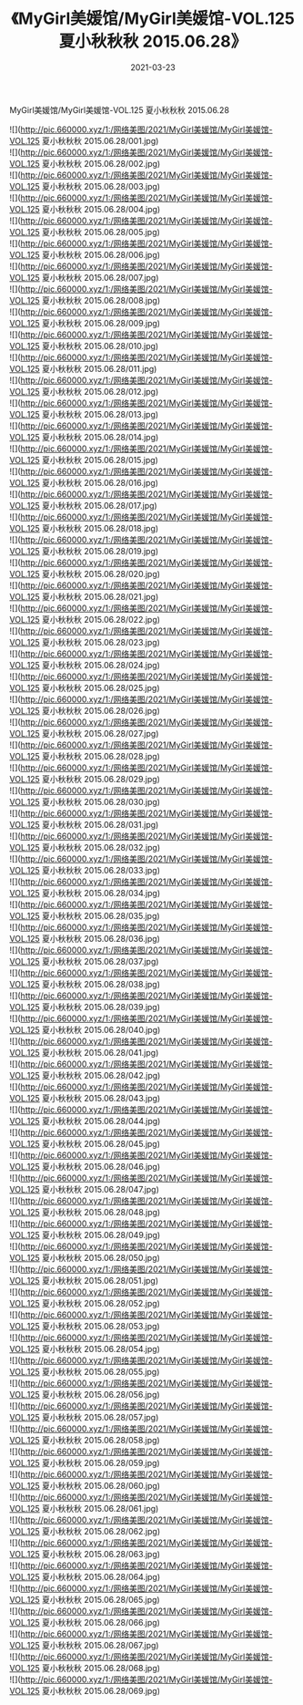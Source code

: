 ﻿---
layout: post
title:  《MyGirl美媛馆/MyGirl美媛馆-VOL.125 夏小秋秋秋 2015.06.28》
date:   2021-03-23
img: http://pic.660000.xyz/1:/网络美图/2021/MyGirl美媛馆/MyGirl美媛馆-VOL.125 夏小秋秋秋 2015.06.28/000.jpg
categories: [美女, 清纯, 唯美]
---

MyGirl美媛馆/MyGirl美媛馆-VOL.125 夏小秋秋秋 2015.06.28

 ![](http://pic.660000.xyz/1:/网络美图/2021/MyGirl美媛馆/MyGirl美媛馆-VOL.125 夏小秋秋秋 2015.06.28/001.jpg) <br>![](http://pic.660000.xyz/1:/网络美图/2021/MyGirl美媛馆/MyGirl美媛馆-VOL.125 夏小秋秋秋 2015.06.28/002.jpg) <br>![](http://pic.660000.xyz/1:/网络美图/2021/MyGirl美媛馆/MyGirl美媛馆-VOL.125 夏小秋秋秋 2015.06.28/003.jpg) <br>![](http://pic.660000.xyz/1:/网络美图/2021/MyGirl美媛馆/MyGirl美媛馆-VOL.125 夏小秋秋秋 2015.06.28/004.jpg) <br>![](http://pic.660000.xyz/1:/网络美图/2021/MyGirl美媛馆/MyGirl美媛馆-VOL.125 夏小秋秋秋 2015.06.28/005.jpg) <br>![](http://pic.660000.xyz/1:/网络美图/2021/MyGirl美媛馆/MyGirl美媛馆-VOL.125 夏小秋秋秋 2015.06.28/006.jpg) <br>![](http://pic.660000.xyz/1:/网络美图/2021/MyGirl美媛馆/MyGirl美媛馆-VOL.125 夏小秋秋秋 2015.06.28/007.jpg) <br>![](http://pic.660000.xyz/1:/网络美图/2021/MyGirl美媛馆/MyGirl美媛馆-VOL.125 夏小秋秋秋 2015.06.28/008.jpg) <br>![](http://pic.660000.xyz/1:/网络美图/2021/MyGirl美媛馆/MyGirl美媛馆-VOL.125 夏小秋秋秋 2015.06.28/009.jpg) <br>![](http://pic.660000.xyz/1:/网络美图/2021/MyGirl美媛馆/MyGirl美媛馆-VOL.125 夏小秋秋秋 2015.06.28/010.jpg) <br>![](http://pic.660000.xyz/1:/网络美图/2021/MyGirl美媛馆/MyGirl美媛馆-VOL.125 夏小秋秋秋 2015.06.28/011.jpg) <br>![](http://pic.660000.xyz/1:/网络美图/2021/MyGirl美媛馆/MyGirl美媛馆-VOL.125 夏小秋秋秋 2015.06.28/012.jpg) <br>![](http://pic.660000.xyz/1:/网络美图/2021/MyGirl美媛馆/MyGirl美媛馆-VOL.125 夏小秋秋秋 2015.06.28/013.jpg) <br>![](http://pic.660000.xyz/1:/网络美图/2021/MyGirl美媛馆/MyGirl美媛馆-VOL.125 夏小秋秋秋 2015.06.28/014.jpg) <br>![](http://pic.660000.xyz/1:/网络美图/2021/MyGirl美媛馆/MyGirl美媛馆-VOL.125 夏小秋秋秋 2015.06.28/015.jpg) <br>![](http://pic.660000.xyz/1:/网络美图/2021/MyGirl美媛馆/MyGirl美媛馆-VOL.125 夏小秋秋秋 2015.06.28/016.jpg) <br>![](http://pic.660000.xyz/1:/网络美图/2021/MyGirl美媛馆/MyGirl美媛馆-VOL.125 夏小秋秋秋 2015.06.28/017.jpg) <br>![](http://pic.660000.xyz/1:/网络美图/2021/MyGirl美媛馆/MyGirl美媛馆-VOL.125 夏小秋秋秋 2015.06.28/018.jpg) <br>![](http://pic.660000.xyz/1:/网络美图/2021/MyGirl美媛馆/MyGirl美媛馆-VOL.125 夏小秋秋秋 2015.06.28/019.jpg) <br>![](http://pic.660000.xyz/1:/网络美图/2021/MyGirl美媛馆/MyGirl美媛馆-VOL.125 夏小秋秋秋 2015.06.28/020.jpg) <br>![](http://pic.660000.xyz/1:/网络美图/2021/MyGirl美媛馆/MyGirl美媛馆-VOL.125 夏小秋秋秋 2015.06.28/021.jpg) <br>![](http://pic.660000.xyz/1:/网络美图/2021/MyGirl美媛馆/MyGirl美媛馆-VOL.125 夏小秋秋秋 2015.06.28/022.jpg) <br>![](http://pic.660000.xyz/1:/网络美图/2021/MyGirl美媛馆/MyGirl美媛馆-VOL.125 夏小秋秋秋 2015.06.28/023.jpg) <br>![](http://pic.660000.xyz/1:/网络美图/2021/MyGirl美媛馆/MyGirl美媛馆-VOL.125 夏小秋秋秋 2015.06.28/024.jpg) <br>![](http://pic.660000.xyz/1:/网络美图/2021/MyGirl美媛馆/MyGirl美媛馆-VOL.125 夏小秋秋秋 2015.06.28/025.jpg) <br>![](http://pic.660000.xyz/1:/网络美图/2021/MyGirl美媛馆/MyGirl美媛馆-VOL.125 夏小秋秋秋 2015.06.28/026.jpg) <br>![](http://pic.660000.xyz/1:/网络美图/2021/MyGirl美媛馆/MyGirl美媛馆-VOL.125 夏小秋秋秋 2015.06.28/027.jpg) <br>![](http://pic.660000.xyz/1:/网络美图/2021/MyGirl美媛馆/MyGirl美媛馆-VOL.125 夏小秋秋秋 2015.06.28/028.jpg) <br>![](http://pic.660000.xyz/1:/网络美图/2021/MyGirl美媛馆/MyGirl美媛馆-VOL.125 夏小秋秋秋 2015.06.28/029.jpg) <br>![](http://pic.660000.xyz/1:/网络美图/2021/MyGirl美媛馆/MyGirl美媛馆-VOL.125 夏小秋秋秋 2015.06.28/030.jpg) <br>![](http://pic.660000.xyz/1:/网络美图/2021/MyGirl美媛馆/MyGirl美媛馆-VOL.125 夏小秋秋秋 2015.06.28/031.jpg) <br>![](http://pic.660000.xyz/1:/网络美图/2021/MyGirl美媛馆/MyGirl美媛馆-VOL.125 夏小秋秋秋 2015.06.28/032.jpg) <br>![](http://pic.660000.xyz/1:/网络美图/2021/MyGirl美媛馆/MyGirl美媛馆-VOL.125 夏小秋秋秋 2015.06.28/033.jpg) <br>![](http://pic.660000.xyz/1:/网络美图/2021/MyGirl美媛馆/MyGirl美媛馆-VOL.125 夏小秋秋秋 2015.06.28/034.jpg) <br>![](http://pic.660000.xyz/1:/网络美图/2021/MyGirl美媛馆/MyGirl美媛馆-VOL.125 夏小秋秋秋 2015.06.28/035.jpg) <br>![](http://pic.660000.xyz/1:/网络美图/2021/MyGirl美媛馆/MyGirl美媛馆-VOL.125 夏小秋秋秋 2015.06.28/036.jpg) <br>![](http://pic.660000.xyz/1:/网络美图/2021/MyGirl美媛馆/MyGirl美媛馆-VOL.125 夏小秋秋秋 2015.06.28/037.jpg) <br>![](http://pic.660000.xyz/1:/网络美图/2021/MyGirl美媛馆/MyGirl美媛馆-VOL.125 夏小秋秋秋 2015.06.28/038.jpg) <br>![](http://pic.660000.xyz/1:/网络美图/2021/MyGirl美媛馆/MyGirl美媛馆-VOL.125 夏小秋秋秋 2015.06.28/039.jpg) <br>![](http://pic.660000.xyz/1:/网络美图/2021/MyGirl美媛馆/MyGirl美媛馆-VOL.125 夏小秋秋秋 2015.06.28/040.jpg) <br>![](http://pic.660000.xyz/1:/网络美图/2021/MyGirl美媛馆/MyGirl美媛馆-VOL.125 夏小秋秋秋 2015.06.28/041.jpg) <br>![](http://pic.660000.xyz/1:/网络美图/2021/MyGirl美媛馆/MyGirl美媛馆-VOL.125 夏小秋秋秋 2015.06.28/042.jpg) <br>![](http://pic.660000.xyz/1:/网络美图/2021/MyGirl美媛馆/MyGirl美媛馆-VOL.125 夏小秋秋秋 2015.06.28/043.jpg) <br>![](http://pic.660000.xyz/1:/网络美图/2021/MyGirl美媛馆/MyGirl美媛馆-VOL.125 夏小秋秋秋 2015.06.28/044.jpg) <br>![](http://pic.660000.xyz/1:/网络美图/2021/MyGirl美媛馆/MyGirl美媛馆-VOL.125 夏小秋秋秋 2015.06.28/045.jpg) <br>![](http://pic.660000.xyz/1:/网络美图/2021/MyGirl美媛馆/MyGirl美媛馆-VOL.125 夏小秋秋秋 2015.06.28/046.jpg) <br>![](http://pic.660000.xyz/1:/网络美图/2021/MyGirl美媛馆/MyGirl美媛馆-VOL.125 夏小秋秋秋 2015.06.28/047.jpg) <br>![](http://pic.660000.xyz/1:/网络美图/2021/MyGirl美媛馆/MyGirl美媛馆-VOL.125 夏小秋秋秋 2015.06.28/048.jpg) <br>![](http://pic.660000.xyz/1:/网络美图/2021/MyGirl美媛馆/MyGirl美媛馆-VOL.125 夏小秋秋秋 2015.06.28/049.jpg) <br>![](http://pic.660000.xyz/1:/网络美图/2021/MyGirl美媛馆/MyGirl美媛馆-VOL.125 夏小秋秋秋 2015.06.28/050.jpg) <br>![](http://pic.660000.xyz/1:/网络美图/2021/MyGirl美媛馆/MyGirl美媛馆-VOL.125 夏小秋秋秋 2015.06.28/051.jpg) <br>![](http://pic.660000.xyz/1:/网络美图/2021/MyGirl美媛馆/MyGirl美媛馆-VOL.125 夏小秋秋秋 2015.06.28/052.jpg) <br>![](http://pic.660000.xyz/1:/网络美图/2021/MyGirl美媛馆/MyGirl美媛馆-VOL.125 夏小秋秋秋 2015.06.28/053.jpg) <br>![](http://pic.660000.xyz/1:/网络美图/2021/MyGirl美媛馆/MyGirl美媛馆-VOL.125 夏小秋秋秋 2015.06.28/054.jpg) <br>![](http://pic.660000.xyz/1:/网络美图/2021/MyGirl美媛馆/MyGirl美媛馆-VOL.125 夏小秋秋秋 2015.06.28/055.jpg) <br>![](http://pic.660000.xyz/1:/网络美图/2021/MyGirl美媛馆/MyGirl美媛馆-VOL.125 夏小秋秋秋 2015.06.28/056.jpg) <br>![](http://pic.660000.xyz/1:/网络美图/2021/MyGirl美媛馆/MyGirl美媛馆-VOL.125 夏小秋秋秋 2015.06.28/057.jpg) <br>![](http://pic.660000.xyz/1:/网络美图/2021/MyGirl美媛馆/MyGirl美媛馆-VOL.125 夏小秋秋秋 2015.06.28/058.jpg) <br>![](http://pic.660000.xyz/1:/网络美图/2021/MyGirl美媛馆/MyGirl美媛馆-VOL.125 夏小秋秋秋 2015.06.28/059.jpg) <br>![](http://pic.660000.xyz/1:/网络美图/2021/MyGirl美媛馆/MyGirl美媛馆-VOL.125 夏小秋秋秋 2015.06.28/060.jpg) <br>![](http://pic.660000.xyz/1:/网络美图/2021/MyGirl美媛馆/MyGirl美媛馆-VOL.125 夏小秋秋秋 2015.06.28/061.jpg) <br>![](http://pic.660000.xyz/1:/网络美图/2021/MyGirl美媛馆/MyGirl美媛馆-VOL.125 夏小秋秋秋 2015.06.28/062.jpg) <br>![](http://pic.660000.xyz/1:/网络美图/2021/MyGirl美媛馆/MyGirl美媛馆-VOL.125 夏小秋秋秋 2015.06.28/063.jpg) <br>![](http://pic.660000.xyz/1:/网络美图/2021/MyGirl美媛馆/MyGirl美媛馆-VOL.125 夏小秋秋秋 2015.06.28/064.jpg) <br>![](http://pic.660000.xyz/1:/网络美图/2021/MyGirl美媛馆/MyGirl美媛馆-VOL.125 夏小秋秋秋 2015.06.28/065.jpg) <br>![](http://pic.660000.xyz/1:/网络美图/2021/MyGirl美媛馆/MyGirl美媛馆-VOL.125 夏小秋秋秋 2015.06.28/066.jpg) <br>![](http://pic.660000.xyz/1:/网络美图/2021/MyGirl美媛馆/MyGirl美媛馆-VOL.125 夏小秋秋秋 2015.06.28/067.jpg) <br>![](http://pic.660000.xyz/1:/网络美图/2021/MyGirl美媛馆/MyGirl美媛馆-VOL.125 夏小秋秋秋 2015.06.28/068.jpg) <br>![](http://pic.660000.xyz/1:/网络美图/2021/MyGirl美媛馆/MyGirl美媛馆-VOL.125 夏小秋秋秋 2015.06.28/069.jpg) <br>